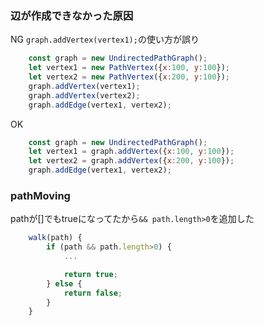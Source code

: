 

### 辺が作成できなかった原因

NG
`graph.addVertex(vertex1);`の使い方が誤り
```js
    const graph = new UndirectedPathGraph();
    let vertex1 = new PathVertex({x:100, y:100});
    let vertex2 = new PathVertex({x:200, y:100});
    graph.addVertex(vertex1);
    graph.addVertex(vertex2);
    graph.addEdge(vertex1, vertex2);
```

OK
```js
    const graph = new UndirectedPathGraph();
    let vertex1 = graph.addVertex({x:100, y:100});
    let vertex2 = graph.addVertex({x:200, y:100});
    graph.addEdge(vertex1, vertex2);
```


### pathMoving

pathが[]でもtrueになってたから`&& path.length>0`を追加した
```js
    walk(path) {
        if (path && path.length>0) {
            ...

            return true;
        } else {
            return false;
        }
    }
```